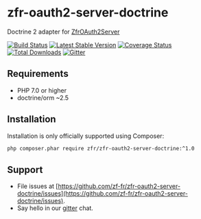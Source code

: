 # zfr-oauth2-server-doctrine
Doctrine 2 adapter for [ZfrOAuth2Server](http://github.com/zf-fr/zfr-oauth2-server)

[![Build Status](https://travis-ci.org/zf-fr/zfr-oauth2-server-doctrine.png)](https://travis-ci.org/zf-fr/zfr-oauth2-server-doctrine)
[![Latest Stable Version](https://poser.pugx.org/zfr/zfr-oauth2-server-doctrine/v/stable.png)](https://packagist.org/packages/zfr/zfr-oauth2-server-doctrine)
[![Coverage Status](https://coveralls.io/repos/zf-fr/zfr-oauth2-server-doctrine/badge.png)](https://coveralls.io/r/zf-fr/zfr-oauth2-server-doctrine)
[![Total Downloads](https://poser.pugx.org/zfr/zfr-oauth2-server-doctrine/downloads.png)](https://packagist.org/packages/zfr/zfr-oauth2-server-doctrine)
[![Gitter](https://badges.gitter.im/Join%20Chat.svg)](https://gitter.im/prolic/zfr-oauth2-server)


## Requirements

- PHP 7.0 or higher
- doctrine/orm ~2.5

## Installation

Installation is only officially supported using Composer:

```sh
php composer.phar require zfr/zfr-oauth2-server-doctrine:^1.0
```

## Support

- File issues at [https://github.com/zf-fr/zfr-oauth2-server-doctrine/issues](https://github.com/zf-fr/zfr-oauth2-server-doctrine/issues).
- Say hello in our [gitter](https://gitter.im/prolic/zfr-oauth2-server) chat.

